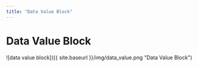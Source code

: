 ```yaml
---
title: "Data Value Block"
---
```

# Data Value Block
![data value block]({{ site.baseurl }}/img/data_value.png "Data Value Block")